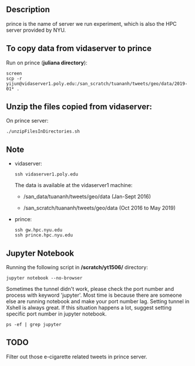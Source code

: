 ## Description

prince is the name of server we run experiment, which is also the HPC server provided by NYU.

## To copy data from vidaserver to prince

Run on prince (**juliana directory**): 

```
screen
scp -r yijun@vidaserver1.poly.edu:/san_scratch/tuananh/tweets/geo/data/2019-01* .
```

## Unzip the files copied from vidaserver:

On prince server: 

```
./unzipFilesInDirectories.sh
```


## Note
- vidaserver: 
  ```
  ssh vidaserver1.poly.edu
  ```
  The data is available at the vidaserver1 machine:
  
  - /san_data/tuananh/tweets/geo/data (Jan-Sept 2016)
  
  - /san_scratch/tuananh/tweets/geo/data (Oct 2016 to May 2019)

- prince: 
  ```
  ssh gw.hpc.nyu.edu
  ssh prince.hpc.nyu.edu
  ```

## Jupyter Notebook
Running the following script in **/scratch/yt1506/** directory:
```
jupyter notebook --no-browser
```

Sometimes the tunnel didn't work, please check the port number and process with keyword 'jupyter'. Most time is because there are someone else are running notebook and make your port number lag. Setting tunnel in Xshell is always great. If this situation happens a lot, suggest setting specific port number in jupyter notebook.

```
ps -ef | grep jupyter
```


## TODO
Filter out those e-cigarette related tweets in prince server.
  
  
  
